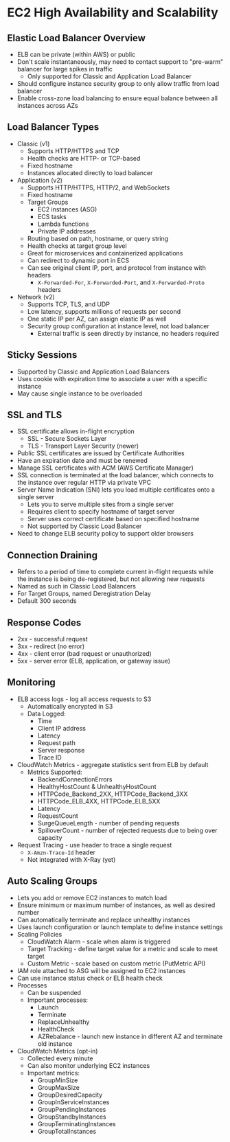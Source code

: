 # EC2 High Availability and Scalability

## Elastic Load Balancer Overview 

* ELB can be private (within AWS) or public 
* Don't scale instantaneously, may need to contact support to "pre-warm" balancer for large spikes in traffic
  * Only supported for Classic and Application Load Balancer
* Should configure instance security group to only allow traffic from load balancer
* Enable cross-zone load balancing to ensure equal balance between all instances across AZs

## Load Balancer Types

* Classic (v1)
  * Supports HTTP/HTTPS and TCP
  * Health checks are HTTP- or TCP-based
  * Fixed hostname
  * Instances allocated directly to load balancer
* Application (v2)
  * Supports HTTP/HTTPS, HTTP/2, and WebSockets
  * Fixed hostname
  * Target Groups
    * EC2 instances (ASG)
    * ECS tasks
    * Lambda functions
    * Private IP addresses
  * Routing based on path, hostname, or query string
  * Health checks at target group level
  * Great for microservices and containerized applications
  * Can redirect to dynamic port in ECS
  * Can see original client IP, port, and protocol from instance with headers
    * `X-Forwarded-For`, `X-Forwarded-Port`, and `X-Forwarded-Proto` headers
* Network (v2)
  * Supports TCP, TLS, and UDP
  * Low latency, supports millions of requests per second
  * One static IP per AZ, can assign elastic IP as well
  * Security group configuration at instance level, not load balancer
    * External traffic is seen directly by instance, no headers required

## Sticky Sessions

* Supported by Classic and Application Load Balancers
* Uses cookie with expiration time to associate a user with a specific instance
* May cause single instance to be overloaded

## SSL and TLS

* SSL certificate allows in-flight encryption
  * SSL - Secure Sockets Layer
  * TLS - Transport Layer Security (newer)
* Public SSL certificates are issued by Certificate Authorities 
* Have an expiration date and must be renewed
* Manage SSL certificates with ACM (AWS Certificate Manager)
* SSL connection is terminated at the load balancer, which connects to the instance over regular HTTP via private VPC
* Server Name Indication (SNI) lets you load multiple certificates onto a single server
  * Lets you to serve multiple sites from a single server
  * Requires client to specify hostname of target server
  * Server uses correct certificate based on specified hostname
  * Not supported by Classic Load Balancer
* Need to change ELB security policy to support older browsers

## Connection Draining

* Refers to a period of time to complete current in-flight requests while the instance is being de-registered, but not allowing new requests
* Named as such in Classic Load Balancers
* For Target Groups, named Deregistration Delay
* Default 300 seconds

## Response Codes

* 2xx - successful request
* 3xx - redirect (no error)
* 4xx - client error (bad request or unauthorized)
* 5xx - server error (ELB, application, or gateway issue)

## Monitoring

* ELB access logs - log all access requests to S3
  * Automatically encrypted in S3
  * Data Logged:
    * Time
    * Client IP address
    * Latency
    * Request path
    * Server response
    * Trace ID
* CloudWatch Metrics - aggregate statistics sent from ELB by default
  * Metrics Supported:
    * BackendConnectionErrors
    * HealthyHostCount & UnhealthyHostCount
    * HTTPCode_Backend_2XX, HTTPCode_Backend_3XX
    * HTTPCode_ELB_4XX, HTTPCode_ELB_5XX
    * Latency
    * RequestCount
    * SurgeQueueLength - number of pending requests
    * SpilloverCount - number of rejected requests due to being over capacity
* Request Tracing - use header to trace a single request
  * `X-Amzn-Trace-Id` header
  * Not integrated with X-Ray (yet)

## Auto Scaling Groups

* Lets you add or remove EC2 instances to match load
* Ensure minimum or maximum number of instances, as well as desired number
* Can automatically terminate and replace unhealthy instances
* Uses launch configuration or launch template to define instance settings
* Scaling Policies
  * CloudWatch Alarm - scale when alarm is triggered
  * Target Tracking - define target value for a metric and scale to meet target
  * Custom Metric - scale based on custom metric (PutMetric API)
* IAM role attached to ASG will be assigned to EC2 instances
* Can use instance status check or ELB health check
* Processes
  * Can be suspended
  * Important processes:
    * Launch
    * Terminate
    * ReplaceUnhealthy
    * HealthCheck
    * AZRebalance - launch new instance in different AZ and terminate old instance
* CloudWatch Metrics (opt-in)
  * Collected every minute
  * Can also monitor underlying EC2 instances
  * Important metrics:
    * GroupMinSize
    * GroupMaxSize
    * GroupDesiredCapacity
    * GroupInServiceInstances
    * GroupPendingInstances
    * GroupStandbyInstances
    * GroupTerminatingInstances
    * GroupTotalInstances